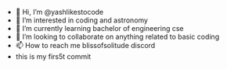 - 👋 Hi, I’m @yashlikestocode
- 👀 I’m interested in coding and astronomy
- 🌱 I’m currently learning bachelor of engineering cse
- 💞️ I’m looking to collaborate on anything related to basic coding
- 📫 How to reach me blissofsolitude discord
- this is my firs5t commit

<!---
yashlikestocode/yashlikestocode is a ✨ special ✨ repository because its `README.md` (this file) appears on your GitHub profile.
You can click the Preview link to take a look at your changes.
--->
